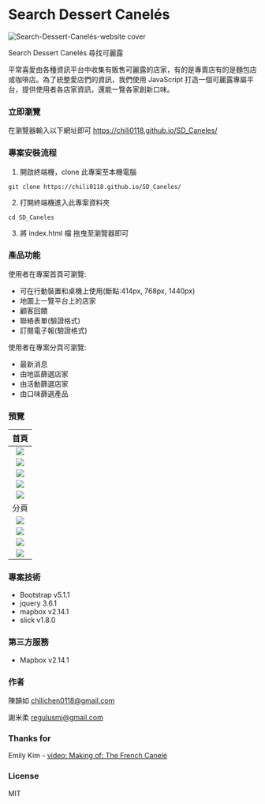 # Search Dessert Canelés

![Search-Dessert-Canelés-website cover](./assets/SD%20Canelés-banner.gif)

Search Dessert Canelés 尋找可麗露

平常喜愛由各種資訊平台中收集有販售可麗露的店家，有的是專賣店有的是麵包店或咖啡店。為了統整愛店們的資訊，我們使用 JavaScript 打造一個可麗露專屬平台，提供使用者各店家資訊，還能一覽各家創新口味。

### 立即瀏覽

在瀏覽器輸入以下網址即可 https://chili0118.github.io/SD_Caneles/

### 專案安裝流程

1. 開啟終端機，clone 此專案至本機電腦

```
git clone https://chili0118.github.io/SD_Caneles/
```

2. 打開終端機進入此專案資料夾

```
cd SD_Caneles
```

3. 將 index.html 檔 拖曳至瀏覽器即可

### 產品功能

使用者在專案首頁可瀏覽:

- 可在行動裝置和桌機上使用(斷點:414px, 768px, 1440px)
- 地圖上一覽平台上的店家
- 顧客回饋
- 聯絡表單(驗證格式)
- 訂閱電子報(驗證格式)

使用者在專案分頁可瀏覽:

- 最新消息
- 由地區篩選店家
- 由活動篩選店家
- 由口味篩選產品

### 預覽

|                       首頁                        |
| :-----------------------------------------------: |
|       ![](./assets/SD%20Canelés-about.png)        |
|       ![](./assets/SD%20Canelés-shops.gif)        |
|        ![](./assets/SD%20Canelés-map.png)         |
|      ![](./assets/SD%20Canelés-contact.gif)       |
| ![](./assets/SD%20Canelés-email-subscription.gif) |
|                       分頁                        |
|        ![](./assets/SD%20Canelés-news.gif)        |
|     ![](./assets/SD%20Canelés-area-shops.gif)     |
|      ![](./assets/SD%20Canelés-one-shop.gif)      |
|      ![](./assets/SD%20Canelés-product.gif)       |

### 專案技術

- Bootstrap v5.1.1
- jquery 3.6.1
- mapbox v2.14.1
- slick v1.8.0

### 第三方服務

- Mapbox v2.14.1

### 作者

陳韻如 chilichen0118@gmail.com

謝米柔 regulusmj@gmail.com

### Thanks for

Emily Kim - [video: Making of: The French Canelé](https://vimeo.com/292542131)

### License

MIT
